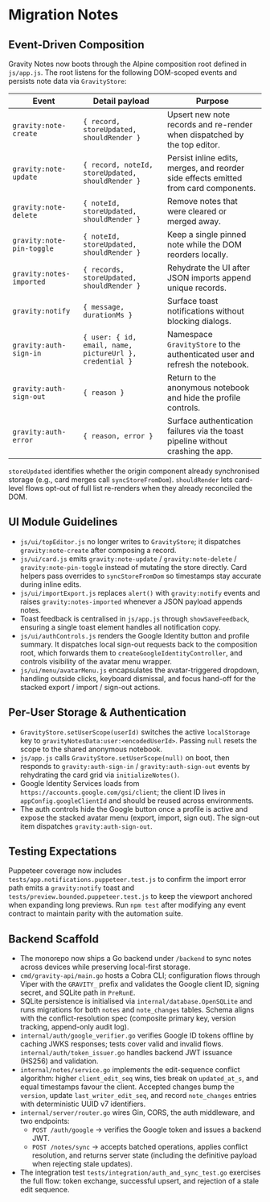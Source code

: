 # Migration Notes

## Event-Driven Composition

Gravity Notes now boots through the Alpine composition root defined in `js/app.js`. The root listens for the following
DOM-scoped events and persists note data via `GravityStore`:

| Event | Detail payload | Purpose |
| --- | --- | --- |
| `gravity:note-create` | `{ record, storeUpdated, shouldRender }` | Upsert new note records and re-render when dispatched by the top editor. |
| `gravity:note-update` | `{ record, noteId, storeUpdated, shouldRender }` | Persist inline edits, merges, and reorder side effects emitted from card components. |
| `gravity:note-delete` | `{ noteId, storeUpdated, shouldRender }` | Remove notes that were cleared or merged away. |
| `gravity:note-pin-toggle` | `{ noteId, storeUpdated, shouldRender }` | Keep a single pinned note while the DOM reorders locally. |
| `gravity:notes-imported` | `{ records, storeUpdated, shouldRender }` | Rehydrate the UI after JSON imports append unique records. |
| `gravity:notify` | `{ message, durationMs }` | Surface toast notifications without blocking dialogs. |
| `gravity:auth-sign-in` | `{ user: { id, email, name, pictureUrl }, credential }` | Namespace `GravityStore` to the authenticated user and refresh the notebook. |
| `gravity:auth-sign-out` | `{ reason }` | Return to the anonymous notebook and hide the profile controls. |
| `gravity:auth-error` | `{ reason, error }` | Surface authentication failures via the toast pipeline without crashing the app. |

`storeUpdated` identifies whether the origin component already synchronised storage (e.g., card merges call
`syncStoreFromDom`). `shouldRender` lets card-level flows opt-out of full list re-renders when they already reconciled
the DOM.

## UI Module Guidelines

* `js/ui/topEditor.js` no longer writes to `GravityStore`; it dispatches `gravity:note-create` after composing a record.
* `js/ui/card.js` emits `gravity:note-update` / `gravity:note-delete` / `gravity:note-pin-toggle` instead of mutating the
  store directly. Card helpers pass overrides to `syncStoreFromDom` so timestamps stay accurate during inline edits.
* `js/ui/importExport.js` replaces `alert()` with `gravity:notify` events and raises `gravity:notes-imported` whenever a
  JSON payload appends notes.
* Toast feedback is centralised in `js/app.js` through `showSaveFeedback`, ensuring a single toast element handles all
  notification copy.
* `js/ui/authControls.js` renders the Google Identity button and profile summary. It dispatches local sign-out requests
  back to the composition root, which forwards them to `createGoogleIdentityController`, and controls visibility of the
  avatar menu wrapper.
* `js/ui/menu/avatarMenu.js` encapsulates the avatar-triggered dropdown, handling outside clicks, keyboard dismissal,
  and focus hand-off for the stacked export / import / sign-out actions.

## Per-User Storage & Authentication

* `GravityStore.setUserScope(userId)` switches the active `localStorage` key to `gravityNotesData:user:<encodedUserId>`.
  Passing `null` resets the scope to the shared anonymous notebook.
* `js/app.js` calls `GravityStore.setUserScope(null)` on boot, then responds to `gravity:auth-sign-in` /
  `gravity:auth-sign-out` events by rehydrating the card grid via `initializeNotes()`.
* Google Identity Services loads from `https://accounts.google.com/gsi/client`; the client ID lives in
  `appConfig.googleClientId` and should be reused across environments.
* The auth controls hide the Google button once a profile is active and expose the stacked avatar menu (export, import,
  sign out). The sign-out item dispatches `gravity:auth-sign-out`.

## Testing Expectations

Puppeteer coverage now includes `tests/app.notifications.puppeteer.test.js` to confirm the import error path emits a
`gravity:notify` toast and `tests/preview.bounded.puppeteer.test.js` to keep the viewport anchored when expanding long
previews. Run `npm test` after modifying any event contract to maintain parity with the automation suite.

## Backend Scaffold

* The monorepo now ships a Go backend under `/backend` to sync notes across devices while preserving local-first storage.
* `cmd/gravity-api/main.go` hosts a Cobra CLI; configuration flows through Viper with the `GRAVITY_` prefix and validates
  the Google client ID, signing secret, and SQLite path in `PreRunE`.
* SQLite persistence is initialised via `internal/database.OpenSQLite` and runs migrations for both `notes` and
  `note_changes` tables. Schema aligns with the conflict-resolution spec (composite primary key, version tracking,
  append-only audit log).
* `internal/auth/google_verifier.go` verifies Google ID tokens offline by caching JWKS responses; tests cover valid and
  invalid flows. `internal/auth/token_issuer.go` handles backend JWT issuance (HS256) and validation.
* `internal/notes/service.go` implements the edit-sequence conflict algorithm: higher `client_edit_seq` wins, ties break
  on `updated_at_s`, and equal timestamps favour the client. Accepted changes bump the `version`, update
  `last_writer_edit_seq`, and record `note_changes` entries with deterministic UUID v7 identifiers.
* `internal/server/router.go` wires Gin, CORS, the auth middleware, and two endpoints:
  - `POST /auth/google` → verifies the Google token and issues a backend JWT.
  - `POST /notes/sync` → accepts batched operations, applies conflict resolution, and returns server state (including the
    definitive payload when rejecting stale updates).
* The integration test `tests/integration/auth_and_sync_test.go` exercises the full flow: token exchange, successful
  upsert, and rejection of a stale edit sequence.
